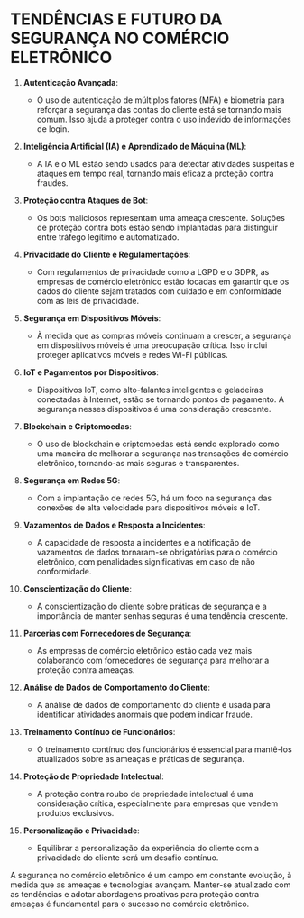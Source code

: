 # TENDÊNCIAS E FUTURO DA SEGURANÇA NO COMÉRCIO ELETRÔNICO
1. **Autenticação Avançada**:
   - O uso de autenticação de múltiplos fatores (MFA) e biometria para reforçar a segurança das contas do cliente está se tornando mais comum. Isso ajuda a proteger contra o uso indevido de informações de login.

2. **Inteligência Artificial (IA) e Aprendizado de Máquina (ML)**:
   - A IA e o ML estão sendo usados para detectar atividades suspeitas e ataques em tempo real, tornando mais eficaz a proteção contra fraudes.

3. **Proteção contra Ataques de Bot**:
   - Os bots maliciosos representam uma ameaça crescente. Soluções de proteção contra bots estão sendo implantadas para distinguir entre tráfego legítimo e automatizado.

4. **Privacidade do Cliente e Regulamentações**:
   - Com regulamentos de privacidade como a LGPD e o GDPR, as empresas de comércio eletrônico estão focadas em garantir que os dados do cliente sejam tratados com cuidado e em conformidade com as leis de privacidade.

5. **Segurança em Dispositivos Móveis**:
   - À medida que as compras móveis continuam a crescer, a segurança em dispositivos móveis é uma preocupação crítica. Isso inclui proteger aplicativos móveis e redes Wi-Fi públicas.

6. **IoT e Pagamentos por Dispositivos**:
   - Dispositivos IoT, como alto-falantes inteligentes e geladeiras conectadas à Internet, estão se tornando pontos de pagamento. A segurança nesses dispositivos é uma consideração crescente.

7. **Blockchain e Criptomoedas**:
   - O uso de blockchain e criptomoedas está sendo explorado como uma maneira de melhorar a segurança nas transações de comércio eletrônico, tornando-as mais seguras e transparentes.

8. **Segurança em Redes 5G**:
   - Com a implantação de redes 5G, há um foco na segurança das conexões de alta velocidade para dispositivos móveis e IoT.

9. **Vazamentos de Dados e Resposta a Incidentes**:
   - A capacidade de resposta a incidentes e a notificação de vazamentos de dados tornaram-se obrigatórias para o comércio eletrônico, com penalidades significativas em caso de não conformidade.

10. **Conscientização do Cliente**:
    - A conscientização do cliente sobre práticas de segurança e a importância de manter senhas seguras é uma tendência crescente.

11. **Parcerias com Fornecedores de Segurança**:
    - As empresas de comércio eletrônico estão cada vez mais colaborando com fornecedores de segurança para melhorar a proteção contra ameaças.

12. **Análise de Dados de Comportamento do Cliente**:
    - A análise de dados de comportamento do cliente é usada para identificar atividades anormais que podem indicar fraude.

13. **Treinamento Contínuo de Funcionários**:
    - O treinamento contínuo dos funcionários é essencial para mantê-los atualizados sobre as ameaças e práticas de segurança.

14. **Proteção de Propriedade Intelectual**:
    - A proteção contra roubo de propriedade intelectual é uma consideração crítica, especialmente para empresas que vendem produtos exclusivos.

15. **Personalização e Privacidade**:
    - Equilibrar a personalização da experiência do cliente com a privacidade do cliente será um desafio contínuo.

A segurança no comércio eletrônico é um campo em constante evolução, à medida que as ameaças e tecnologias avançam. Manter-se atualizado com as tendências e adotar abordagens proativas para proteção contra ameaças é fundamental para o sucesso no comércio eletrônico.